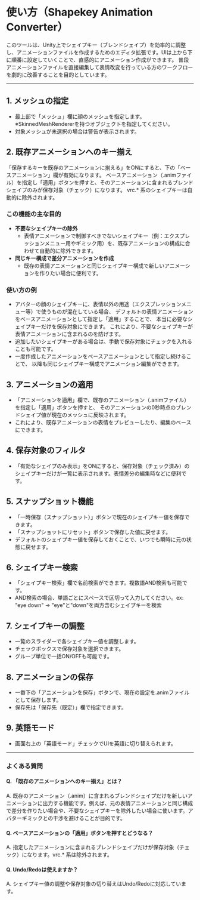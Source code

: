 # 使い方（Shapekey Animation Converter）

このツールは、Unity上でシェイプキー（ブレンドシェイプ）を効率的に調整し、アニメーションファイルを作成するためのエディタ拡張です。UIは上から下に順番に設定していくことで、直感的にアニメーション作成ができます。
普段アニメーションファイルを直接編集して表情改変を行っている方のワークフローを劇的に改善することを目的としています。

---

## 1. メッシュの指定
- 最上部で「メッシュ」欄に顔のメッシュを指定します。※SkinnedMeshRendererを持つオブジェクトを指定してください。
- 対象メッシュが未選択の場合は警告が表示されます。

## 2. 既存アニメーションへのキー揃え

「保存するキーを既存のアニメーションに揃える」をONにすると、下の「ベースアニメーション」欄が有効になります。
ベースアニメーション（.animファイル）を指定し「適用」ボタンを押すと、そのアニメーションに含まれるブレンドシェイプのみが保存対象（チェック）になります。
vrc.* 系のシェイプキーは自動的に除外されます。

### この機能の主な目的
- **不要なシェイプキーの除外**
  - 表情アニメーションで制御すべきでないシェイプキー（例：エクスプレッションメニュー用やギミック用）を、既存アニメーションの構成に合わせて自動的に除外できます。
- **同じキー構成で差分アニメーションを作成**
  - 既存の表情アニメーションと同じシェイプキー構成で新しいアニメーションを作りたい場合に便利です。

### 使い方の例
- アバターの顔のシェイプキーに、表情以外の用途（エクスプレッションメニュー等）で使うものが混在している場合、
  デフォルトの表情アニメーションをベースアニメーションとして指定し「適用」することで、
  本当に必要なシェイプキーだけを保存対象にできます。
  これにより、不要なシェイプキーが表情アニメーションに含まれるのを防げます。
- 追加したいシェイプキーがある場合は、手動で保存対象にチェックを入れることも可能です。
- 一度作成したアニメーションをベースアニメーションとして指定し続けることで、
  以降も同じシェイプキー構成でアニメーション編集ができます。

## 3. アニメーションの適用
- 「アニメーションを適用」欄で、既存のアニメーション（.animファイル）を指定し「適用」ボタンを押すと、
 そのアニメーションの0秒時点のブレンドシェイプ値が現在のメッシュに反映されます。
- これにより、既存アニメーションの表情をプレビューしたり、編集のベースにできます。

## 4. 保存対象のフィルタ
- 「有効なシェイプのみ表示」をONにすると、保存対象（チェック済み）のシェイプキーだけが一覧に表示されます。表情差分の編集時などに便利です。

## 5. スナップショット機能
- 「一時保存（スナップショット）」ボタンで現在のシェイプキー値を保存できます。
- 「スナップショットにリセット」ボタンで保存した値に戻せます。
- デフォルトのシェイプキー値を保存しておくことで、いつでも瞬時に元の状態に戻せます。

## 6. シェイプキー検索
- 「シェイプキー検索」欄で名前検索ができます。複数語AND検索も可能です。
- AND検索の場合、単語ごとにスペースで区切って入力してください。ex: "eye down" → "eye"と"down"を両方含むシェイプキーを検索

## 7. シェイプキーの調整
- 一覧のスライダーで各シェイプキー値を調整します。
- チェックボックスで保存対象を選択できます。
- グループ単位で一括ON/OFFも可能です。

## 8. アニメーションの保存
- 一番下の「アニメーションを保存」ボタンで、現在の設定を.animファイルとして保存します。
- 保存先は「保存先（既定）」欄で指定できます。

## 9. 英語モード
- 画面右上の「英語モード」チェックでUIを英語に切り替えられます。

---

### よくある質問

#### Q. 「既存のアニメーションへのキー揃え」とは？
A. 既存のアニメーション（.anim）に含まれるブレンドシェイプだけを新しいアニメーションに出力する機能です。例えば、元の表情アニメーションと同じ構成で差分を作りたい場合や、不要なシェイプキーを除外したい場合に使います。アバターギミックとの干渉を避けることが目的です。

#### Q. ベースアニメーションの「適用」ボタンを押すとどうなる？
A. 指定したアニメーションに含まれるブレンドシェイプだけが保存対象（チェック）になります。vrc.* 系は除外されます。

#### Q. Undo/Redoは使えますか？
A. シェイプキー値の調整や保存対象の切り替えはUndo/Redoに対応しています。
